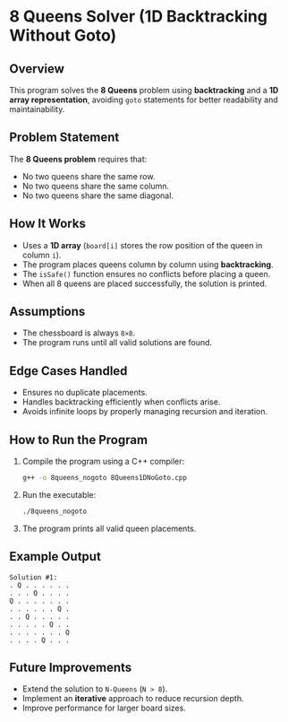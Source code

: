 # 8 Queens Solver (1D Backtracking Without Goto)

## Overview
This program solves the **8 Queens** problem using **backtracking** and a **1D array representation**, avoiding `goto` statements for better readability and maintainability.

## Problem Statement
The **8 Queens problem** requires that:
- No two queens share the same row.
- No two queens share the same column.
- No two queens share the same diagonal.

## How It Works
- Uses a **1D array** (`board[i]` stores the row position of the queen in column `i`).
- The program places queens column by column using **backtracking**.
- The `isSafe()` function ensures no conflicts before placing a queen.
- When all 8 queens are placed successfully, the solution is printed.

## Assumptions
- The chessboard is always `8×8`.
- The program runs until all valid solutions are found.

## Edge Cases Handled
- Ensures no duplicate placements.
- Handles backtracking efficiently when conflicts arise.
- Avoids infinite loops by properly managing recursion and iteration.

## How to Run the Program
1. Compile the program using a C++ compiler:
   ```sh
   g++ -o 8queens_nogoto 8Queens1DNoGoto.cpp
   ```
2. Run the executable:
   ```sh
   ./8queens_nogoto
   ```
3. The program prints all valid queen placements.

## Example Output
```
Solution #1:
. Q . . . . . .
. . . Q . . . .
Q . . . . . . .
. . . . . . Q .
. . Q . . . . .
. . . . . Q . .
. . . . . . . Q
. . . . Q . . .
```

## Future Improvements
- Extend the solution to `N-Queens` (`N > 8`).
- Implement an **iterative** approach to reduce recursion depth.
- Improve performance for larger board sizes.

